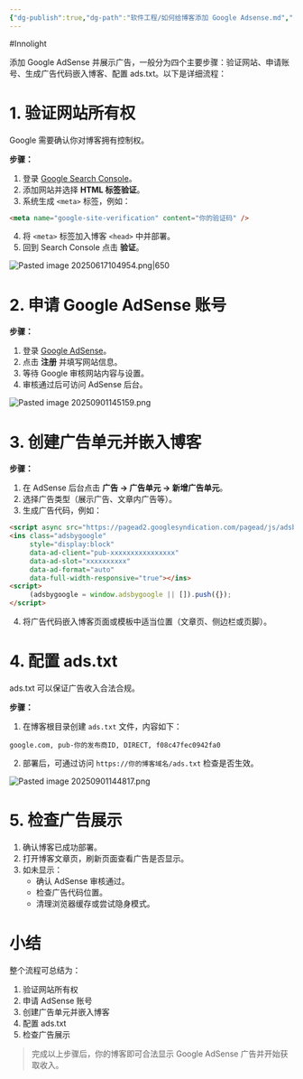 ```yaml
---
{"dg-publish":true,"dg-path":"软件工程/如何给博客添加 Google Adsense.md","permalink":"/软件工程/如何给博客添加 Google Adsense/","created":"2025-09-01T14:29:33.138+08:00","updated":"2025-09-01T14:52:48.116+08:00"}
---
```


#Innolight

添加 Google AdSense 并展示广告，一般分为四个主要步骤：验证网站、申请账号、生成广告代码嵌入博客、配置 ads.txt。以下是详细流程：

# 1. 验证网站所有权

Google 需要确认你对博客拥有控制权。

**步骤：**

1. 登录 [Google Search Console](https://search.google.com/search-console/)。
2. 添加网站并选择 **HTML 标签验证**。
3. 系统生成 `<meta>` 标签，例如：

```html
<meta name="google-site-verification" content="你的验证码" />
```

4. 将 `<meta>` 标签加入博客 `<head>` 中并部署。
5. 回到 Search Console 点击 **验证**。

![Pasted image 20250617104954.png|650](/img/user/0.Asset/resource/Pasted%20image%2020250617104954.png)

# 2. 申请 Google AdSense 账号

**步骤：**

1. 登录 [Google AdSense](https://www.google.com/adsense/)。
2. 点击 **注册** 并填写网站信息。
3. 等待 Google 审核网站内容与设置。
4. 审核通过后可访问 AdSense 后台。

![Pasted image 20250901145159.png](/img/user/0.Asset/resource/Pasted%20image%2020250901145159.png)

# 3. 创建广告单元并嵌入博客

**步骤：**

1. 在 AdSense 后台点击 **广告 → 广告单元 → 新增广告单元**。
2. 选择广告类型（展示广告、文章内广告等）。
3. 生成广告代码，例如：

```html
<script async src="https://pagead2.googlesyndication.com/pagead/js/adsbygoogle.js"></script>
<ins class="adsbygoogle"
     style="display:block"
     data-ad-client="pub-xxxxxxxxxxxxxxxx"
     data-ad-slot="xxxxxxxxxx"
     data-ad-format="auto"
     data-full-width-responsive="true"></ins>
<script>
     (adsbygoogle = window.adsbygoogle || []).push({});
</script>
```

4. 将广告代码嵌入博客页面或模板中适当位置（文章页、侧边栏或页脚）。

# 4. 配置 ads.txt

ads.txt 可以保证广告收入合法合规。

**步骤：**

1. 在博客根目录创建 `ads.txt` 文件，内容如下：

```
google.com, pub-你的发布商ID, DIRECT, f08c47fec0942fa0
```

2. 部署后，可通过访问 `https://你的博客域名/ads.txt` 检查是否生效。

![Pasted image 20250901144817.png](/img/user/0.Asset/resource/Pasted%20image%2020250901144817.png)

# 5. 检查广告展示

1. 确认博客已成功部署。
2. 打开博客文章页，刷新页面查看广告是否显示。
3. 如未显示：
    - 确认 AdSense 审核通过。
    - 检查广告代码位置。
    - 清理浏览器缓存或尝试隐身模式。

# 小结

整个流程可总结为：

1. 验证网站所有权
2. 申请 AdSense 账号
3. 创建广告单元并嵌入博客
4. 配置 ads.txt
5. 检查广告展示

> 完成以上步骤后，你的博客即可合法显示 Google AdSense 广告并开始获取收入。
